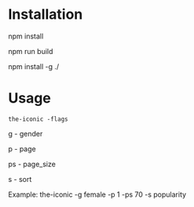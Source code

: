 # Installation
npm install

npm run build

npm install -g ./


# Usage
`the-iconic -flags`

g - gender

p - page

ps - page_size

s - sort


Example:
the-iconic -g female -p 1 -ps 70 -s popularity


